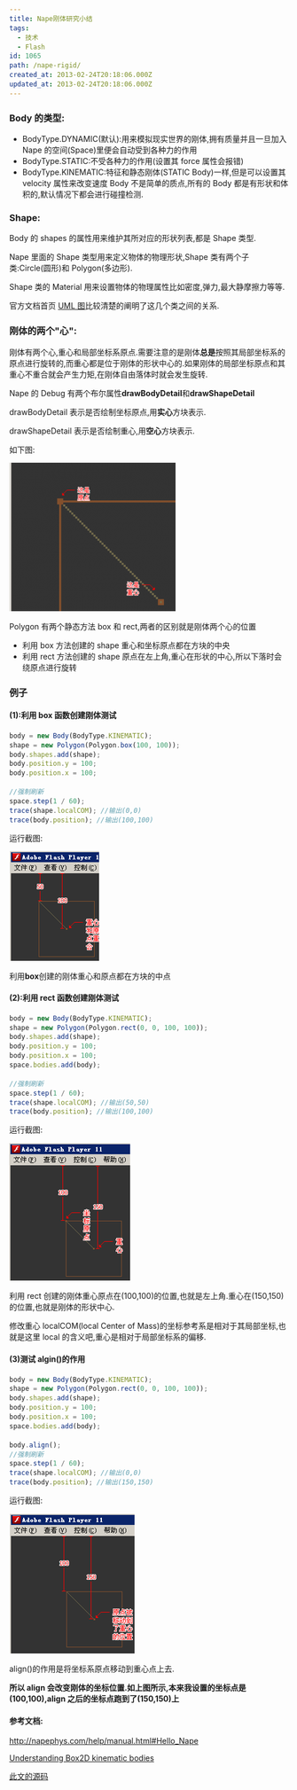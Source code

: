 ```yaml
---
title: Nape刚体研究小结
tags:
  - 技术
  - Flash
id: 1065
path: /nape-rigid/
created_at: 2013-02-24T20:18:06.000Z
updated_at: 2013-02-24T20:18:06.000Z
---
```


### Body 的类型:

- BodyType.DYNAMIC(默认):用来模拟现实世界的刚体,拥有质量并且一旦加入 Nape 的空间(Space)里便会自动受到各种力的作用
- BodyType.STATIC:不受各种力的作用(设置其 force 属性会报错)
- BodyType.KINEMATIC:特征和静态刚体(STATIC Body)一样,但是可以设置其 velocity 属性来改变速度
  Body 不是简单的质点,所有的 Body 都是有形状和体积的,默认情况下都会进行碰撞检测.

### Shape:

Body 的 shapes 的属性用来维护其所对应的形状列表,都是 Shape 类型.

Nape 里面的 Shape 类型用来定义物体的物理形状,Shape 类有两个子类:Circle(圆形)和 Polygon(多边形).

Shape 类的 Material 用来设置物体的物理属性比如密度,弹力,最大静摩擦力等等.

官方文档首页 [UML 图](http://napephys.com/docs/index.html)比较清楚的阐明了这几个类之间的关系.

<!--more-->

### 刚体的两个"心":

刚体有两个心,重心和局部坐标系原点.需要注意的是刚体**总是**按照其局部坐标系的原点进行旋转的,而重心都是位于刚体的形状中心的.如果刚体的局部坐标原点和其重心不重合就会产生力矩,在刚体自由落体时就会发生旋转.

Nape 的 Debug 有两个布尔属性**drawBodyDetail**和**drawShapeDetail**

drawBodyDetail 表示是否绘制坐标原点,用**实心**方块表示.

drawShapeDetail 表示是否绘制重心,用**空心**方块表示.

如下图:

![](./nape_debug.png 'nape_debug')

Polygon 有两个静态方法 box 和 rect,两者的区别就是刚体两个心的位置

- 利用 box 方法创建的 shape 重心和坐标原点都在方块的中央
- 利用 rect 方法创建的 shape 原点在左上角,重心在形状的中心,所以下落时会绕原点进行旋转

### 例子

#### (1):利用 box 函数创建刚体测试

```js
body = new Body(BodyType.KINEMATIC);
shape = new Polygon(Polygon.box(100, 100));
body.shapes.add(shape);
body.position.y = 100;
body.position.x = 100;

//强制刷新
space.step(1 / 60);
trace(shape.localCOM); //输出(0,0)
trace(body.position); //输出(100,100)
```

运行截图:

![](./nape_box.png 'nape_box')

利用**box**创建的刚体重心和原点都在方块的中点

#### (2):利用 rect 函数创建刚体测试

```js
body = new Body(BodyType.KINEMATIC);
shape = new Polygon(Polygon.rect(0, 0, 100, 100));
body.shapes.add(shape);
body.position.y = 100;
body.position.x = 100;
space.bodies.add(body);

//强制刷新
space.step(1 / 60);
trace(shape.localCOM); //输出(50,50)
trace(body.position); //输出(100,100)
```

运行截图:

![](./nape_rect.png 'nape_rect')

利用 rect 创建的刚体重心原点在(100,100)的位置,也就是左上角.重心在(150,150)的位置,也就是刚体的形状中心.

修改重心 localCOM(local Center of Mass)的坐标参考系是相对于其局部坐标,也就是这里 local 的含义吧,重心是相对于局部坐标系的偏移.

#### (3)测试 algin()的作用

```js
body = new Body(BodyType.KINEMATIC);
shape = new Polygon(Polygon.rect(0, 0, 100, 100));
body.shapes.add(shape);
body.position.y = 100;
body.position.x = 100;
space.bodies.add(body);

body.align();
//强制刷新
space.step(1 / 60);
trace(shape.localCOM); //输出(0,0)
trace(body.position); //输出(150,150)
```

运行截图:

![](./nape_algin.png 'nape_algin')

align()的作用是将坐标系原点移动到重心点上去.

**所以 align 会改变刚体的坐标位置.如上图所示,本来我设置的坐标点是(100,100),align 之后的坐标点跑到了(150,150)上**

#### 参考文档:

<http://napephys.com/help/manual.html#Hello_Nape>

[Understanding Box2D kinematic bodies](http://www.emanueleferonato.com/2012/05/11/understanding-box2d-kinematic-bodies/)

[此文的源码](https://github.com/Tomyail/mixTest/blob/master/src/nape/CenterMass.as)
